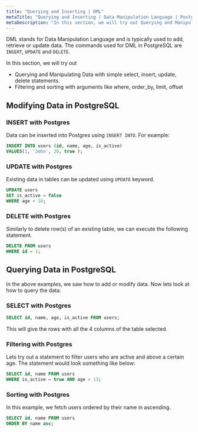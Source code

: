 ```yaml
---
title: "Querying and Inserting | DML"
metaTitle: "Querying and Inserting | Data Manipulation Language | PostgreSQL Tutorial"
metaDescription: "In this section, we will try out Querying and Manipulating Data with simple select, insert, update, delete statements in PostgreSQL"
---
```


DML stands for Data Manipulation Language and is typically used to add, retrieve or update data. The commands used for DML in PostgreSQL are `INSERT`, `UPDATE` and `DELETE`.

In this section, we will try out

- Querying and Manipulating Data with simple select, insert, update, delete statements.
- Filtering and sorting with arguments like where, order_by, limit, offset

## Modifying Data in PostgreSQL

### INSERT with Postgres

Data can be inserted into Postgres using `INSERT INTO`. For example:

```sql
INSERT INTO users (id, name, age, is_active)
VALUES(1, 'John', 20, true );
```

### UPDATE with Postgres

Existing data in tables can be updated using `UPDATE` keyword.

```sql
UPDATE users
SET is_active = false 
WHERE age < 10;
```

### DELETE with Postgres

Similarly to delete row(s) of an existing table, we can execute the following statement.

```sql
DELETE FROM users 
WHERE id = 1;
```

## Querying Data in PostgreSQL

In the above examples, we saw how to add or modify data. Now lets look at how to query the data.

### SELECT with Postgres

```sql
SELECT id, name, age, is_active FROM users;
```

This will give the rows with all the 4 columns of the table selected.

### Filtering with Postgres

Lets try out a statement to filter users who are active and above a certain age. The statement would look something like below:

```sql
SELECT id, name FROM users
WHERE is_active = true AND age > 13;
```

### Sorting with Postgres

In this example, we fetch users ordered by their name in ascending.

```sql
SELECT id, name FROM users
ORDER BY name asc;
```
